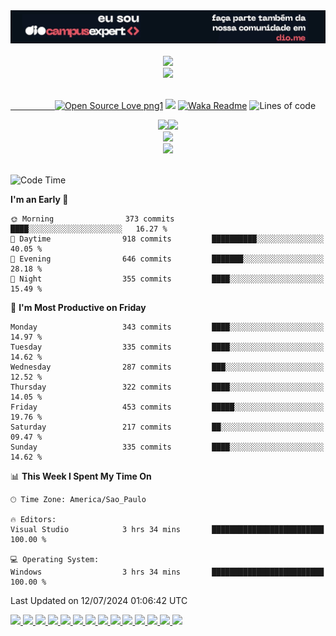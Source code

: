 <div align="center">
 <a href="https://dio.me/sign-up?ref=64FGMY2B6E">
  <img src="assets/dioCampusExpert-mini-banner.png" loading="lazy" alt="img DIO Campus Expert">
 </a>
</div>
<!--
<div align="center">
 <img src="assets/hello_worldBackWhite.png" alt="img hello world">
</div>
&nbsp;&nbsp;&nbsp;&nbsp;&nbsp;&nbsp;&nbsp;&nbsp;&nbsp;&nbsp;&nbsp;&nbsp;&nbsp;&nbsp;&nbsp;&nbsp;&nbsp;&nbsp;&nbsp;&nbsp;&nbsp;&nbsp;&nbsp;&nbsp;&nbsp;&nbsp;&nbsp;&nbsp;&nbsp;&nbsp;&nbsp;&nbsp;&nbsp;&nbsp;&nbsp;[![Spotify](https://novatorem-marcosbarker.vercel.app/api/spotify)](https://open.spotify.com/user/marcos_barker)
-->
<!--
<div align="center">
  <p>
    <a href="https://coinmarketcap.com/">
      <h1>My cRyPtOs</h1>
    </a>
  </p>
    <a href="https://cardano.org/">
      <img height="50" src="assets/crypto/ADA.png" loading="lazy"/>
    </a>
    <a href="https://www.algorand.com/">
      <img height="50" src="assets/crypto/ALGO.png" loading="lazy"/>
    </a>
    <a href="https://www.binance.com/pt-BR">
      <img height="50" src="assets/crypto/BNB.png" loading="lazy"/>
    </a>
    <a href="https://chronosecosystem.com/">
      <img height="50" src="assets/crypto/CHRONOSOL.png" loading="lazy"/>
    </a>
    <a href="https://crypto.com/">
      <img height="50" src="assets/crypto/CRO.png" loading="lazy"/> 
    </a>
 <!--
    <a href="https://www.cryptoships.club/">
      <img height="50" src="assets/crypto/CSHIP.png"/>
    </a>
-->
<!--
    <a href="https://coinshopp.io/pt/coinshopp-cshop/">
      <img height="50" src="assets/crypto/CSHOP.png" loading="lazy"/>
    </a>
    <a href="https://dogelonmars.com/">
      <img height="50" src="assets/crypto/ELON.png" loading="lazy"/>
    </a>
    <a href="https://fantom.foundation/">
      <img height="50" src="assets/crypto/FTM.png" loading="lazy"/>
    </a>
    <a href="https://chain.link/">
      <img height="50" src="assets/crypto/LINK.png" loading="lazy"/>
    </a>
    <a href="https://polygon.technology/">
      <img height="50" src="assets/crypto/MATIC.png" loading="lazy"/>
    </a>
    <a href="https://shibatoken.com/">
      <img height="50" src="assets/crypto/SHIB.png" loading="lazy"/>
    </a>
    <a href="https://solana.com/">
      <img height="50" src="assets/crypto/SOL.png" loading="lazy"/>
    </a>
    <a href="https://tether.to/en/">
      <img height="50" src="assets/crypto/USDT.png" loading="lazy"/>
    </a>
</div>
-->
<br>
<div align="center">
  <a href="https://open.spotify.com/user/marcos_barker">
  <img src="https://novatorem-marcosbarker.vercel.app/api/spotify" loading="lazy"/><br>
  <img src="https://spotify-recently-played-readme.vercel.app/api?user=marcos_barker&count=3<={count}<=10" loading="lazy"/>
</div>
 
<!--[<img alt="GIF" height="130px" src="https://media.giphy.com/media/6iG7AvqmLXgTvay1dq/giphy.gif">](https://open.spotify.com/user/marcos_barker)<br>-->
<!--&nbsp;&nbsp;&nbsp;&nbsp;&nbsp;&nbsp;&nbsp;&nbsp;&nbsp;&nbsp;&nbsp;&nbsp;&nbsp;&nbsp;&nbsp;&nbsp;&nbsp;&nbsp;&nbsp;-->

 <br>

<!--&nbsp;&nbsp;&nbsp;&nbsp;&nbsp;&nbsp;&nbsp;&nbsp;&nbsp;&nbsp;&nbsp;&nbsp;&nbsp;&nbsp;&nbsp;&nbsp;&nbsp;&nbsp;&nbsp;&nbsp;&nbsp;&nbsp;&nbsp;&nbsp;&nbsp;&nbsp;&nbsp;&nbsp;&nbsp;&nbsp;&nbsp;&nbsp;&nbsp;&nbsp;&nbsp;&nbsp;&nbsp;&nbsp;&nbsp;&nbsp;&nbsp;&nbsp;&nbsp;&nbsp;&nbsp;&nbsp;&nbsp;&nbsp;&nbsp;&nbsp;&nbsp;&nbsp;&nbsp;&nbsp;&nbsp;&nbsp;&nbsp;&nbsp;&nbsp;&nbsp;&nbsp;&nbsp;&nbsp;&nbsp;&nbsp;&nbsp;&nbsp;&nbsp;&nbsp;&nbsp;&nbsp;&nbsp;&nbsp;&nbsp;&nbsp;&nbsp;&nbsp;&nbsp;-->
&nbsp;&nbsp;&nbsp;&nbsp;&nbsp;&nbsp;&nbsp;&nbsp;&nbsp;&nbsp;&nbsp;&nbsp;&nbsp;&nbsp;&nbsp;&nbsp;&nbsp;&nbsp;[![Open Source Love png1](https://badges.frapsoft.com/os/v1/open-source.png?v=103)](https://github.com/ellerbrock/open-source-badges/)    ![](https://komarev.com/ghpvc/?username=marcosbarker) <!--&nbsp;&nbsp;&nbsp;&nbsp;&nbsp;&nbsp;&nbsp;&nbsp;&nbsp;&nbsp;&nbsp;&nbsp;&nbsp;&nbsp;&nbsp;&nbsp;&nbsp;&nbsp;&nbsp;&nbsp;&nbsp;&nbsp;&nbsp;&nbsp;&nbsp;&nbsp;&nbsp;&nbsp;--> [![Waka Readme](https://github.com/marcosbarker/marcosbarker/actions/workflows/waka-readme.yml/badge.svg?branch=master)](https://github.com/marcosbarker/marcosbarker/actions/workflows/waka-readme.yml) <!--[![wakatime](https://wakatime.com/badge/user/bf89f39c-412c-49f3-aff6-6f6512e18f18.svg)](https://wakatime.com/@bf89f39c-412c-49f3-aff6-6f6512e18f18)--> <!--![Code Time](http://img.shields.io/badge/Code%20Time-955%20hrs%2053%20mins-blue) --> ![Lines of code](https://img.shields.io/badge/From%20Hello%20World%20I%27ve%20Written-67234%20lines%20of%20code-blue) 
<div align="center">
  <a href="https://linktr.ee/marcos_barker">
  <img height="125px" src="https://github-readme-stats.vercel.app/api?username=marcosbarker&hide=stars&hide_title=true&hide_border=true&show_icons=true&include_all_commits=true&count_private=true&line_height=21&text_color=000&icon_color=3AFC55&bg_color=0,c64dff,4dfcff,52fa5a&theme=graywhite" /><img height="125px" src="https://github-readme-stats.vercel.app/api/top-langs/?username=marcosbarker&hide_title=true&hide_border=true&hide=PLpgSQL,jupyter%20notebook&layout=compact&langs_count=7&exclude_repo=comp426,Redventures-Movie-Quotes&text_color=000&icon_color=fff&bg_color=0,52fa5a,ffc64d&theme=graywhite" />
  </a></br>
</div>

<!--servidores-stats-->
<!--https://readme-stats-marcosbarker.vercel.app/-->
<!--https://github-readme-stats.vercel.app/-->

<div align="center">
  <img src="https://github-profile-trophy.vercel.app/?username=marcosbarker&theme=dracula&no-bg=false&no-frame=false&title=Commit&title=Issues&title=MultipleLang&title=PullRequest&title=Repositories" loading="lazy">
</div>

<div align="center">
  <img width="550" src="https://github-readme-streak-stats.herokuapp.com?user=marcosbarker&theme=vue&hide_border=true&stroke=000000&ring=FF914C&fire=C254FF&currStreakNum=000000&sideNums=282A36&currStreakLabel=000000&sideLabels=000000&dates=282A36" loading="lazy">
</div>

<br>

<!--
![Code Time](http://img.shields.io/badge/Code%20Time-0%20secs-blue)
![Code Time](http://img.shields.io/badge/Code%20Time-0%20secs-blue)
-->
<!--START_SECTION:waka-->
![Code Time](http://img.shields.io/badge/Code%20Time-1%2C381%20hrs%209%20mins-blue)

**I'm an Early 🐤** 

```text
🌞 Morning                373 commits         ████░░░░░░░░░░░░░░░░░░░░░   16.27 % 
🌆 Daytime                918 commits         ██████████░░░░░░░░░░░░░░░   40.05 % 
🌃 Evening                646 commits         ███████░░░░░░░░░░░░░░░░░░   28.18 % 
🌙 Night                  355 commits         ████░░░░░░░░░░░░░░░░░░░░░   15.49 % 
```
📅 **I'm Most Productive on Friday** 

```text
Monday                   343 commits         ████░░░░░░░░░░░░░░░░░░░░░   14.97 % 
Tuesday                  335 commits         ████░░░░░░░░░░░░░░░░░░░░░   14.62 % 
Wednesday                287 commits         ███░░░░░░░░░░░░░░░░░░░░░░   12.52 % 
Thursday                 322 commits         ████░░░░░░░░░░░░░░░░░░░░░   14.05 % 
Friday                   453 commits         █████░░░░░░░░░░░░░░░░░░░░   19.76 % 
Saturday                 217 commits         ██░░░░░░░░░░░░░░░░░░░░░░░   09.47 % 
Sunday                   335 commits         ████░░░░░░░░░░░░░░░░░░░░░   14.62 % 
```


📊 **This Week I Spent My Time On** 

```text
🕑︎ Time Zone: America/Sao_Paulo

🔥 Editors: 
Visual Studio            3 hrs 34 mins       █████████████████████████   100.00 % 

💻 Operating System: 
Windows                  3 hrs 34 mins       █████████████████████████   100.00 % 
```


 Last Updated on 12/07/2024 01:06:42 UTC
<!--END_SECTION:waka-->
<!--INICIO GRAFICO-->
<!--
<a>
  <img width="800px" src="https://activity-graph.herokuapp.com/graph?username=marcosbarker&bg_color=ffffff&color=000000&line=3AFC55&point=c64dff&area=true&hide_border=true" loading="lazy"/>
</a>
-->
<!--FIM GRAFICO-->
<!--INICIO PINS STIYLE-->
<a href="https://github.com/marcosbarker/alura.imersaoJava.2023">
  <img height="auto" src="https://github-readme-stats.vercel.app/api/pin/?username=marcosbarker&repo=alura.imersaoJava.2023&bg_color=0,3B93E6,4dfcff,3AFC55&theme=graywhite" loading="lazy"/>
</a>
<a href="https://github.com/marcosbarker/alura.imersaoDev.2023">
  <img height="auto" src="https://github-readme-stats.vercel.app/api/pin/?username=marcosbarker&repo=alura.imersaoDev.2023&bg_color=0,3B93E6,4dfcff,3AFC55&theme=graywhite" loading="lazy"/>
</a>
<a href="https://github.com/OsZeressemos/zeroCommerce">
  <img height="140px" src="https://github-readme-stats.vercel.app/api/pin/?username=marcosbarker&repo=zeroCommerce&bg_color=0,3B93E6,4dfcff,3AFC55&theme=graywhite" loading="lazy"/>
</a>  
<a href="https://github.com/marcosbarker/serratec.residencia">  
  <img height="140px" src="https://github-readme-stats.vercel.app/api/pin/?username=marcosbarker&repo=serratec.residencia&bg_color=0,3AFC55,52fa5a,52fa5a,ffc64d&theme=graywhite" loading="lazy"/>
</a>
<a href="https://github.com/marcosbarker/alura.imersaoDev">
  <img height="140px" src="https://github-readme-stats.vercel.app/api/pin/?username=marcosbarker&repo=alura.imersaoDev&bg_color=0,3B93E6,4dfcff,3AFC55&theme=graywhite" loading="lazy"/>
</a>  
<a href="https://github.com/marcosbarker/alura.imersaoReact-Alurakut">  
  <img height="140px" src="https://github-readme-stats.vercel.app/api/pin/?username=marcosbarker&repo=alura.imersaoReact-Alurakut&bg_color=0,3AFC55,52fa5a,ffc64d&theme=graywhite" loading="lazy"/>
</a>
<a href="https://github.com/marcosbarker/SUS-agendamento">
  <img href="140px" src="https://github-readme-stats.vercel.app/api/pin/?username=marcosbarker&repo=SUS-agendamento&bg_color=0,3B93E6,4dfcff,4dfcff,4dfcff,3AFC55&theme=graywhite" loading="lazy"/>
</a>
<a href="https://github.com/marcosbarker/DecolaTech-Avanade">  
  <img href="140px" src="https://github-readme-stats.vercel.app/api/pin/?username=marcosbarker&repo=DecolaTech-Avanade&bg_color=0,52fa5a,ffc64d&theme=graywhite" loading="lazy"/>
</a>
<a href="https://github.com/marcosbarker/instagram-clone-homepage">  
  <img href="140px" src="https://github-readme-stats.vercel.app/api/pin/?username=marcosbarker&repo=instagram-clone-homepage&bg_color=3B93E6,3B93E6,4dfcff,52fa5a&theme=graywhite" loading="lazy"/>
</a>
<a href="https://github.com/marcosbarker/netflix-simple-copy">  
  <img href="140px" src="https://github-readme-stats.vercel.app/api/pin/?username=marcosbarker&repo=netflix-simple-copy&bg_color=0,52fa5a,ffc64d,ffc64d&theme=graywhite" loading="lazy"/>
</a>
<a href="https://github.com/marcosbarker/javaPOO">
  <img href="140px" src="https://github-readme-stats.vercel.app/api/pin/?username=marcosbarker&repo=javaPOO&bg_color=0,3B93E6,4dfcff,4dfcff,4dfcff,3AFC55&theme=graywhite" loading="lazy"/>
</a>
<a href="https://github.com/marcosbarker/NLW4-rocketpay">  
  <img href="140px" src="https://github-readme-stats.vercel.app/api/pin/?username=marcosbarker&repo=NLW4-rocketpay&bg_color=0,52fa5a,ffc64d&theme=graywhite" loading="lazy"/>
</a>
<a href="https://github.com/marcosbarker/Csharp-CFBcursos">
  <img height="140px" src="https://github-readme-stats.vercel.app/api/pin/?username=marcosbarker&repo=Csharp-CFBcursos&bg_color=0,3B93E6,4dfcff,3AFC55&theme=graywhite" loading="lazy"/>
</a>  
<a href="https://github.com/marcosbarker/zeromonMarketPlace">  
  <img height="140px"  src="https://github-readme-stats.vercel.app/api/pin/?username=marcosbarker&repo=zeromonMarketPlace&bg_color=0,3AFC55,52fa5a,ffc64d&theme=graywhite" loading="lazy"/>
</a>
<!--FIM PINS STIYLE-->
<!--
#c64dff
#3AFC55
#52fa5a
#ffc64d
#3B93E6
#4dfcff
#ffffff
#9e4c98
#00e658
#df82f2
#000000
-->
<!--INICIO AREA TESTE
* # EM TESTE 🧪🧪🧪🧪
Spotify Recently Played README Generator<br>
Markdown code snippet:
![Alt text](https://spotify-recently-played-readme.vercel.app/api?user=marcos_barker)
For custom count (1 ≤ {count} ≤ 10):
![Alt text](https://spotify-recently-played-readme.vercel.app/api?user=marcos_barker&count=3<={count}<=10)
For custom width (300 ≤ {width} ≤ 1000):
![Alt text](https://spotify-recently-played-readme.vercel.app/api?user=marcos_barker&width=450<={width}<=1000)
FIM AREA TESTE-->
